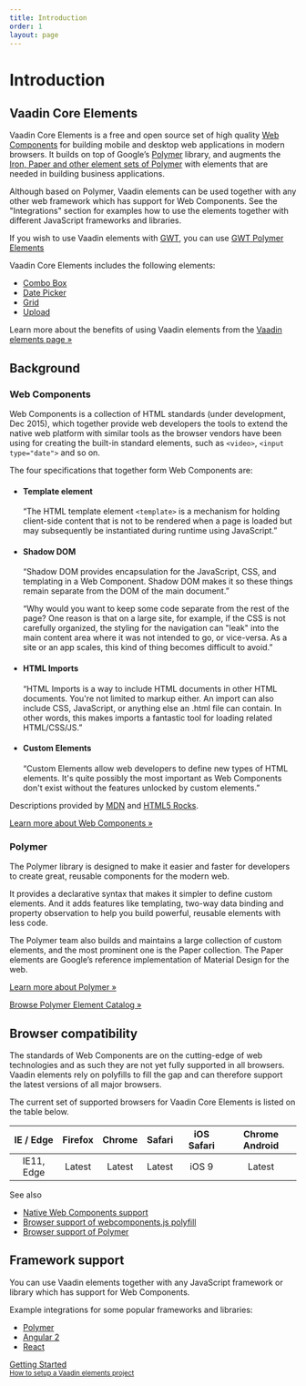 ```yaml
---
title: Introduction
order: 1
layout: page
---
```


# Introduction

## Vaadin Core Elements

Vaadin Core Elements is a free and open source set of high quality [Web Components](http://webcomponents.org) for building mobile and desktop web applications in modern browsers. It builds on top of Google’s [Polymer](http://www.polymer-project.org) library, and augments the [Iron, Paper and other element sets of Polymer](https://elements.polymer-project.org) with elements that are needed in building business applications.

Although based on Polymer, Vaadin elements can be used together with any other web framework which has support for Web Components. See the "Integrations" section for examples how to use the elements together with different JavaScript frameworks and libraries.

If you wish to use Vaadin elements with [GWT](http://gwtproject.org), you can use [GWT Polymer Elements](https://vaadin.com/gwt)

Vaadin Core Elements includes the following elements:

 - [Combo Box](https://vaadin.com/docs/-/part/elements/vaadin-combo-box/vaadin-combo-box-overview.html)
 - [Date Picker](https://vaadin.com/docs/-/part/elements/vaadin-date-picker/vaadin-date-picker-overview.html)
 - [Grid](https://vaadin.com/docs/-/part/elements/vaadin-grid/overview.html)
 - [Upload](https://vaadin.com/docs/-/part/elements/vaadin-upload/vaadin-upload-overview.html)

Learn more about the benefits of using Vaadin elements from the [Vaadin elements page »](https://vaadin.com/elements)

## Background

### Web Components

Web Components is a collection of HTML standards (under development, Dec 2015), which together provide web developers the tools to extend the native web platform with similar tools as the browser vendors have been using for creating the built-in standard elements, such as `<video>`, `<input type="date">` and so on.

The four specifications that together form Web Components are:

- #### Template element
  “The HTML template element `<template>` is a mechanism for holding client-side content that is not to be rendered when a page is loaded but may subsequently be instantiated during runtime using JavaScript.”

- #### Shadow DOM
  “Shadow DOM provides encapsulation for the JavaScript, CSS, and templating in a Web Component. Shadow DOM makes it so these things remain separate from the DOM of the main document.”

  “Why would you want to keep some code separate from the rest of the page? One reason is that on a large site, for example, if the CSS is not carefully organized, the styling for the navigation can "leak" into the main content area where it was not intended to go, or vice-versa. As a site or an app scales, this kind of thing becomes difficult to avoid.”

- #### HTML Imports
  “HTML Imports is a way to include HTML documents in other HTML documents. You're not limited to markup either. An import can also include CSS, JavaScript, or anything else an .html file can contain. In other words, this makes imports a fantastic tool for loading related HTML/CSS/JS.”

- #### Custom Elements
  “Custom Elements allow web developers to define new types of HTML elements. It's quite possibly the most important as Web Components don't exist without the features unlocked by custom elements.”

Descriptions provided by [MDN](https://developer.mozilla.org/en-US/) and [HTML5 Rocks](http://www.html5rocks.com/en/).

[Learn more about Web Components »](http://webcomponents.org)

### Polymer

The Polymer library is designed to make it easier and faster for developers to create great, reusable components for the modern web.

It provides a declarative syntax that makes it simpler to define custom elements. And it adds features like templating, two-way data binding and property observation to help you build powerful, reusable elements with less code.

The Polymer team also builds and maintains a large collection of custom elements, and the most prominent one is the Paper collection. The Paper elements are Google’s reference implementation of Material Design for the web.

[Learn more about Polymer »](https://www.polymer-project.org)

[Browse Polymer Element Catalog »](https://elements.polymer-project.org)

## Browser compatibility

The standards of Web Components are on the cutting-edge of web technologies and as such they are not yet fully supported in all browsers. Vaadin elements rely on polyfills to fill the gap and can therefore support the latest versions of all major browsers.

The current set of supported browsers for Vaadin Core Elements is listed on the table below.

| IE / Edge | Firefox | Chrome | Safari | iOS Safari | Chrome Android |
| :---------: | :---------: | :---------: | :---------: | :---------: | :---------: |
| IE11, Edge| Latest | Latest | Latest | iOS 9 | Latest

See also

 - [Native Web Components support](http://webcomponents.org/)
 - [Browser support of webcomponents.js polyfill](https://github.com/WebComponents/webcomponentsjs#browser-support)
 - [Browser support of Polymer](https://www.polymer-project.org/1.0/resources/compatibility.html)
 
## Framework support

You can use Vaadin elements together with any JavaScript framework or library which has support for Web Components.

Example integrations for some popular frameworks and libraries:

- [Polymer](/docs/-/part/elements/integrations/polymer.html)
- [Angular 2](/docs/-/part/elements/integrations/angular2.html)
- [React](/docs/-/part/elements/integrations/react.html)


<!-- Assumes .w-arrow-button and .blue class names from vaadin.com theme. Will fallback to a plain link. -->
<a href="elements-getting-started.html" class="w-arrow-button blue" style="display: inline-block">
  Getting Started<br />
  <small>How to setup a Vaadin elements project</small>
</a>
